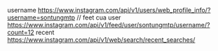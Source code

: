 username
https://www.instagram.com/api/v1/users/web_profile_info/?username=sontungmtp
// feet cua user
https://www.instagram.com/api/v1/feed/user/sontungmtp/username/?count=12
recent
https://www.instagram.com/api/v1/web/search/recent_searches/